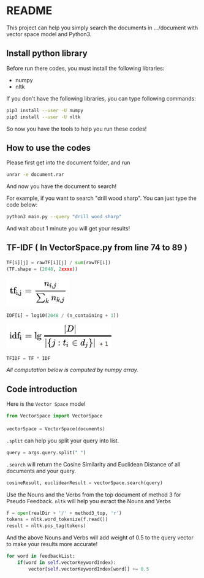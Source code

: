 README
===========================
This project can help you simply search the documents in .../document with vector space model and Python3.

## Install python library

Before run there codes, you must install the following libraries:
* numpy
* nltk

If you don't have the following libraries, you can type following commands:
```sh
pip3 install --user -U numpy
pip3 install --user -U nltk
```
So now you have the tools to help you run these codes!

## How to use the codes

Please first get into the document folder, and run
```sh
unrar -e document.rar
```

And now you have the document to search!

For example, if you want to search "drill wood sharp".
You can just type the code below: 

```sh
python3 main.py --query "drill wood sharp"
```

And wait about 1 minute you will get your results!

## TF-IDF ( In VectorSpace.py from line 74 to 89 )

```python
TF[i][j] = rawTF[i][j] / sum(rawTF[i]) 
(TF.shape = (2048, 2xxxx))
```
![image](https://github.com/chenshaw1999/Web-search-and-mining-Project1/blob/master/readme_Image/tf.png?raw=true)

```python
IDF[i] = log10(2048 / (n_containing + 1))
```
![image](https://github.com/chenshaw1999/Web-search-and-mining-Project1/blob/master/readme_Image/idf_2.png?raw=true)

```python
TFIDF = TF * IDF
```
*All computation below is computed by numpy array.*

## Code introduction

Here is the `Vector Space` model
```python
from VectorSpace import VectorSpace

vectorSpace = VectorSpace(documents)
```

`.split` can help you split your query into list.
```python
query = args.query.split(" ")
```

`.search` will return the Cosine Similarity and Euclidean Distance of all documents and your query.
```python
cosineResult, euclideanResult = vectorSpace.search(query)
```

Use the Nouns and the Verbs from the top document of method 3 for Pseudo Feedback.
`nltk` will help you exract the Nouns and Verbs
```python
f = open(realDir + '/' + method3_top, 'r')
tokens = nltk.word_tokenize(f.read())
result = nltk.pos_tag(tokens)
```

And the above Nouns and Verbs will add weight of 0.5 to the query vector to make your results more accurate!
```python
for word in feedbackList:
	if(word in self.vectorKeywordIndex):
		vector[self.vectorKeywordIndex[word]] += 0.5
```
